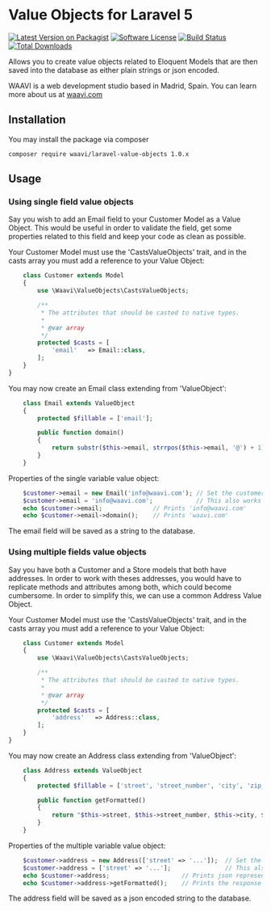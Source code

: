 # Value Objects for Laravel 5

[![Latest Version on Packagist](https://img.shields.io/packagist/v/waavi/laravel-value-objects.svg?style=flat-square)](https://packagist.org/packages/waavi/laravel-value-objects)
[![Software License](https://img.shields.io/badge/license-MIT-brightgreen.svg?style=flat-square)](LICENSE.md)
[![Build Status](https://img.shields.io/travis/Waavi/laravel-value-objects/master.svg?style=flat-square)](https://travis-ci.org/Waavi/laravel-value-objects)
[![Total Downloads](https://img.shields.io/packagist/dt/waavi/laravel-value-objects.svg?style=flat-square)](https://packagist.org/packages/waavi/laravel-value-objects)

Allows you to create value objects related to Eloquent Models that are then saved into the database as either plain strings or json encoded.

WAAVI is a web development studio based in Madrid, Spain. You can learn more about us at [waavi.com](http://waavi.com)

## Installation

You may install the package via composer

    composer require waavi/laravel-value-objects 1.0.x

## Usage

### Using single field value objects

Say you wish to add an Email field to your Customer Model as a Value Object. This would be useful in order to validate the field, get some properties related to this field and keep your code as clean as possible.

Your Customer Model must use the 'CastsValueObjects' trait, and in the casts array you must add a reference to your Value Object:

```php
    class Customer extends Model
    {
        use \Waavi\ValueObjects\CastsValueObjects;

        /**
         * The attributes that should be casted to native types.
         *
         * @var array
         */
        protected $casts = [
            'email'   => Email::class,
        ];
    }
}
```

You may now create an Email class extending from 'ValueObject':

```php
    class Email extends ValueObject
    {
        protected $fillable = ['email'];

        public function domain()
        {
            return substr($this->email, strrpos($this->email, '@') + 1);
        }
    }
```

Properties of the single variable value object:

```php
    $customer->email = new Email('info@waavi.com'); // Set the customer's email
    $customer->email = 'info@waavi.com';            // This also works
    echo $customer->email;              // Prints 'info@waavi.com'
    echo $customer->email->domain();    // Prints 'waavi.com'
```

The email field will be saved as a string to the database.

### Using multiple fields value objects

Say you have both a Customer and a Store models that both have addresses. In order to work with theses addresses, you would have to replicate methods and attributes among both, which could become cumbersome. In order to simplify this, we can use a common Address Value Object.

Your Customer Model must use the 'CastsValueObjects' trait, and in the casts array you must add a reference to your Value Object:

```php
    class Customer extends Model
    {
        use \Waavi\ValueObjects\CastsValueObjects;

        /**
         * The attributes that should be casted to native types.
         *
         * @var array
         */
        protected $casts = [
            'address'   => Address::class,
        ];
    }
}
```

You may now create an Address class extending from 'ValueObject':

```php
    class Address extends ValueObject
    {
        protected $fillable = ['street', 'street_number', 'city', 'zip_code', 'country'];

        public function getFormatted()
        {
            return "$this->street, $this->street_number, $this->city, $this->zip_code, $this->country";
        }
    }
```

Properties of the multiple variable value object:

```php
    $customer->address = new Address(['street' => '...']);  // Set the customer's address
    $customer->address = ['street' => '...'];               // This also works
    echo $customer->address;                    // Prints json representation
    echo $customer->address->getFormatted();    // Prints the response from getFormatted
```

The address field will be saved as a json encoded string to the database.